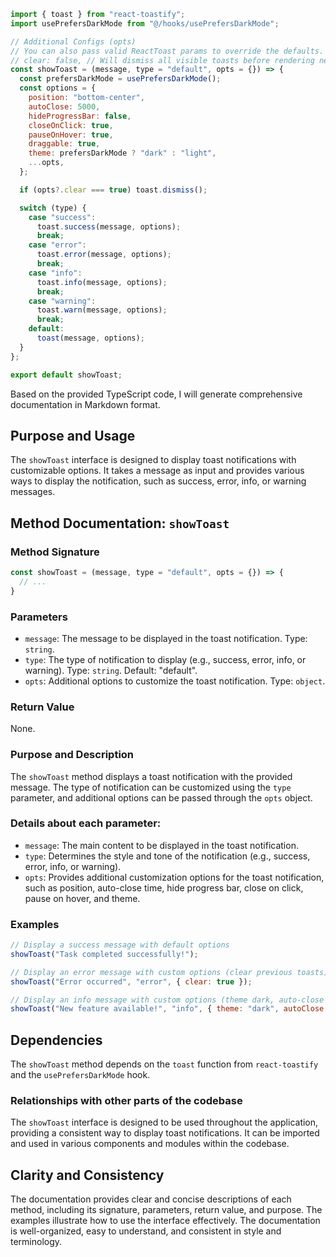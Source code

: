 ```javascript
import { toast } from "react-toastify";
import usePrefersDarkMode from "@/hooks/usePrefersDarkMode";

// Additional Configs (opts)
// You can also pass valid ReactToast params to override the defaults.
// clear: false, // Will dismiss all visible toasts before rendering next toast
const showToast = (message, type = "default", opts = {}) => {
  const prefersDarkMode = usePrefersDarkMode();
  const options = {
    position: "bottom-center",
    autoClose: 5000,
    hideProgressBar: false,
    closeOnClick: true,
    pauseOnHover: true,
    draggable: true,
    theme: prefersDarkMode ? "dark" : "light",
    ...opts,
  };

  if (opts?.clear === true) toast.dismiss();

  switch (type) {
    case "success":
      toast.success(message, options);
      break;
    case "error":
      toast.error(message, options);
      break;
    case "info":
      toast.info(message, options);
      break;
    case "warning":
      toast.warn(message, options);
      break;
    default:
      toast(message, options);
  }
};

export default showToast;

```
Based on the provided TypeScript code, I will generate comprehensive documentation in Markdown format.

**Purpose and Usage**
--------------------

The `showToast` interface is designed to display toast notifications with customizable options. It takes a message as input and provides various ways to display the notification, such as success, error, info, or warning messages.

**Method Documentation: `showToast`**
-----------------------------------

### Method Signature

```javascript
const showToast = (message, type = "default", opts = {}) => {
  // ...
}
```

### Parameters

* `message`: The message to be displayed in the toast notification. Type: `string`.
* `type`: The type of notification to display (e.g., success, error, info, or warning). Type: `string`. Default: "default".
* `opts`: Additional options to customize the toast notification. Type: `object`.

### Return Value

None.

### Purpose and Description

The `showToast` method displays a toast notification with the provided message. The type of notification can be customized using the `type` parameter, and additional options can be passed through the `opts` object.

### Details about each parameter:

* `message`: The main content to be displayed in the toast notification.
* `type`: Determines the style and tone of the notification (e.g., success, error, info, or warning).
* `opts`: Provides additional customization options for the toast notification, such as position, auto-close time, hide progress bar, close on click, pause on hover, and theme.

### Examples

```javascript
// Display a success message with default options
showToast("Task completed successfully!");

// Display an error message with custom options (clear previous toasts)
showToast("Error occurred", "error", { clear: true });

// Display an info message with custom options (theme dark, auto-close time 5000ms)
showToast("New feature available!", "info", { theme: "dark", autoClose: 5000 });
```

**Dependencies**
----------------

The `showToast` method depends on the `toast` function from `react-toastify` and the `usePrefersDarkMode` hook.

### Relationships with other parts of the codebase

The `showToast` interface is designed to be used throughout the application, providing a consistent way to display toast notifications. It can be imported and used in various components and modules within the codebase.

**Clarity and Consistency**
-------------------------

The documentation provides clear and concise descriptions of each method, including its signature, parameters, return value, and purpose. The examples illustrate how to use the interface effectively. The documentation is well-organized, easy to understand, and consistent in style and terminology.